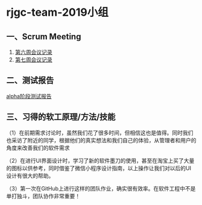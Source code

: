 #  rjgc-team-2019小组

## 一、Scrum Meeting

1. [第六周会议记录](https://www.cnblogs.com/rjgc-ouc-2019/p/11785371.html)
2. [第七周会议记录](https://www.cnblogs.com/rjgc-ouc-2019/p/11785380.html)

## 二、测试报告

[alpha阶段测试报告](https://www.cnblogs.com/rjgc-ouc-2019/p/11785397.html)

## 三、习得的软工原理/方法/技能
（1）在前期需求讨论时，虽然我们花了很多时间，但相信这也是值得。同时我们也采访了附近的同学，根据他们的真实想法和我们自己的体验，从管理者和用户的角度来改善我们的软件需求

（2）在进行UI界面设计时，学习了新的软件墨刀的使用，甚至在淘宝上买了大量的图标以供参考，同时借鉴了微信小程序设计指南，以上操作让我们对以后的UI设计有很大的帮助。

（3）第一次在GitHub上进行这样的团队作业，确实很有效率。在软件工程中不是单打独斗，团队协作非常重要！

